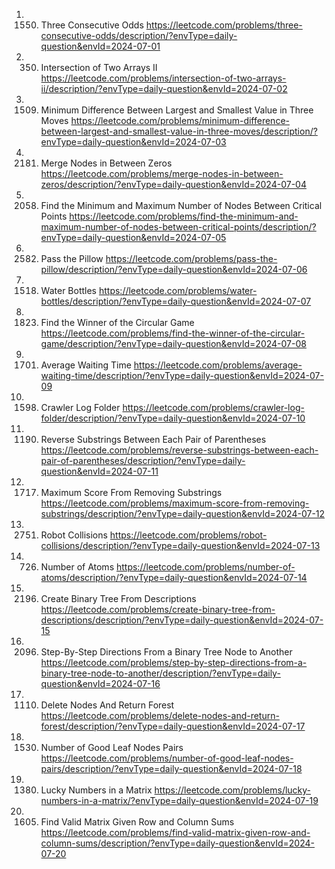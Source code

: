 1. 1550. Three Consecutive Odds
https://leetcode.com/problems/three-consecutive-odds/description/?envType=daily-question&envId=2024-07-01
2. 350. Intersection of Two Arrays II
https://leetcode.com/problems/intersection-of-two-arrays-ii/description/?envType=daily-question&envId=2024-07-02
3. 1509. Minimum Difference Between Largest and Smallest Value in Three Moves
https://leetcode.com/problems/minimum-difference-between-largest-and-smallest-value-in-three-moves/description/?envType=daily-question&envId=2024-07-03
4. 2181. Merge Nodes in Between Zeros
https://leetcode.com/problems/merge-nodes-in-between-zeros/description/?envType=daily-question&envId=2024-07-04
5. 2058. Find the Minimum and Maximum Number of Nodes Between Critical Points
https://leetcode.com/problems/find-the-minimum-and-maximum-number-of-nodes-between-critical-points/description/?envType=daily-question&envId=2024-07-05
6. 2582. Pass the Pillow
https://leetcode.com/problems/pass-the-pillow/description/?envType=daily-question&envId=2024-07-06
7. 1518. Water Bottles
https://leetcode.com/problems/water-bottles/description/?envType=daily-question&envId=2024-07-07
8. 1823. Find the Winner of the Circular Game
https://leetcode.com/problems/find-the-winner-of-the-circular-game/description/?envType=daily-question&envId=2024-07-08
9. 1701. Average Waiting Time
https://leetcode.com/problems/average-waiting-time/description/?envType=daily-question&envId=2024-07-09
10. 1598. Crawler Log Folder
https://leetcode.com/problems/crawler-log-folder/description/?envType=daily-question&envId=2024-07-10
11. 1190. Reverse Substrings Between Each Pair of Parentheses
https://leetcode.com/problems/reverse-substrings-between-each-pair-of-parentheses/description/?envType=daily-question&envId=2024-07-11
12. 1717. Maximum Score From Removing Substrings
https://leetcode.com/problems/maximum-score-from-removing-substrings/description/?envType=daily-question&envId=2024-07-12
13. 2751. Robot Collisions
https://leetcode.com/problems/robot-collisions/description/?envType=daily-question&envId=2024-07-13
14. 726. Number of Atoms
https://leetcode.com/problems/number-of-atoms/description/?envType=daily-question&envId=2024-07-14
15. 2196. Create Binary Tree From Descriptions
https://leetcode.com/problems/create-binary-tree-from-descriptions/description/?envType=daily-question&envId=2024-07-15
16. 2096. Step-By-Step Directions From a Binary Tree Node to Another
https://leetcode.com/problems/step-by-step-directions-from-a-binary-tree-node-to-another/description/?envType=daily-question&envId=2024-07-16
17. 1110. Delete Nodes And Return Forest
https://leetcode.com/problems/delete-nodes-and-return-forest/description/?envType=daily-question&envId=2024-07-17
18. 1530. Number of Good Leaf Nodes Pairs
https://leetcode.com/problems/number-of-good-leaf-nodes-pairs/description/?envType=daily-question&envId=2024-07-18
19. 1380. Lucky Numbers in a Matrix
https://leetcode.com/problems/lucky-numbers-in-a-matrix/?envType=daily-question&envId=2024-07-19
20. 1605. Find Valid Matrix Given Row and Column Sums
https://leetcode.com/problems/find-valid-matrix-given-row-and-column-sums/description/?envType=daily-question&envId=2024-07-20